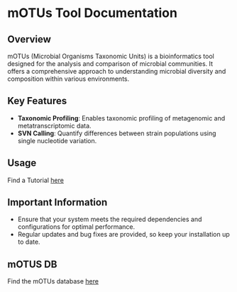 
# mOTUs Tool Documentation

## Overview

mOTUs (Microbial Organisms Taxonomic Units) is a bioinformatics tool designed for the analysis and comparison of microbial communities. It offers a comprehensive approach to understanding microbial diversity and composition within various environments.

## Key Features

- **Taxonomic Profiling**: Enables taxonomic profiling of metagenomic and metatranscriptomic data.
- **SVN Calling**: Quantify differences between strain populations using single nucleotide variation.

## Usage

Find a Tutorial [here](https://motu-tool.org/tutorial.html)

## Important Information

- Ensure that your system meets the required dependencies and configurations for optimal performance.
- Regular updates and bug fixes are provided, so keep your installation up to date.

## mOTUS DB

Find the mOTUs database [here](https://zenodo.org/records/5140350)